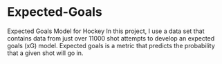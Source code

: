 # Expected-Goals
Expected Goals Model for Hockey
In this project, I use a data set that contains data from just over 11000 shot attempts to develop an expected goals (xG) model. Expected goals is a metric that predicts the probability that a given shot will go in.
